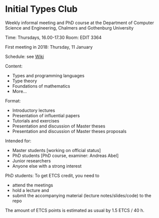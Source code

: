 # Initial Types Club

Weekly informal meeting and PhD course at the Department of Computer Science and Engineering, Chalmers and Gothenburg University

Time: Thursdays, 16.00-17.30
Room: EDIT 3364

First meeting in 2018: Thursday, 11 January

Schedule: see [Wiki](https://github.com/InitialTypes/Club/wiki)

Content:
- Types and programming languages
- Type theory
- Foundations of mathematics
- More...

Format:
- Introductory lectures
- Presentation of influential papers
- Tutorials and exercises
- Presentation and discussion of Master theses
- Presentation and discussion of Master theses proposals

Intended for:
- Master students [working on official status]
- PhD students [PhD course, examiner: Andreas Abel]
- Junior researchers
- Anyone else with a strong interest

PhD students: To get ETCS credit, you need to
- attend the meetings
- hold a lecture and
- submit the accompanying material (lecture notes/slides/code) to the repo

The amount of ETCS points is estimated as usual by 1.5 ETCS / 40 h.
